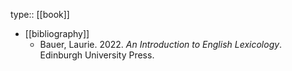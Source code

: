 type:: [[book]]

- [[bibliography]]
	- Bauer, Laurie. 2022. *An Introduction to English Lexicology*. Edinburgh University Press.